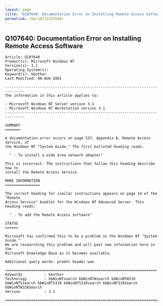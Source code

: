 ```yaml
---
layout: page
title: "Q107640: Documentation Error on Installing Remote Access Software"
permalink: /kb/107/Q107640/
---
```


## Q107640: Documentation Error on Installing Remote Access Software

	Article: Q107640
	Product(s): Microsoft Windows NT
	Version(s): 3.1
	Operating System(s): 
	Keyword(s): kbother
	Last Modified: 08-AUG-2001
	
	-------------------------------------------------------------------------------
	The information in this article applies to:
	
	- Microsoft Windows NT Server version 3.1 
	- Microsoft Windows NT Workstation version 3.1 
	-------------------------------------------------------------------------------
	
	SUMMARY
	=======
	
	A documentation error occurs on page 537, Appendix B, Remote Access Service, of
	the Windows NT "System Guide." The first bulleted heading reads:
	
	  " - To install a wide area network adapter"
	
	This is incorrect. The instructions that follow this heading describe how to
	install the Remote Access Service.
	
	MORE INFORMATION
	================
	
	The correct heading for similar instructions appears on page 14 of the "Remote
	Access Service" booklet for the Windows NT Advanced Server. This heading reads:
	
	  " - To add the Remote Access software"
	
	STATUS
	======
	
	Microsoft has confirmed this to be a problem in the Windows NT "System Guide."
	We are researching this problem and will post new information here in the
	Microsoft Knowledge Base as it becomes available.
	
	Additional query words: prodnt header wan
	
	======================================================================
	Keywords          : kbother 
	Technology        : kbWinNTsearch kbWinNTWsearch kbWinNTW310 kbWinNTSsearch kbWinNTS310 kbWinNTS310search kbWinNT310Search kbWinNTW310Search
	Version           : 3.1
	
	=============================================================================
	
